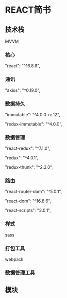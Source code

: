 # REACT简书

## 技术栈

MVVM

### 核心

  "react": "^16.8.6", 

### 通讯

  "axios": "^0.19.0", 

### 数据持久

  "immutable": "^4.0.0-rc.12", 

   "redux-immutable": "^4.0.0", 

### 数据管理

  "react-redux": "^7.1.0", 

  "redux": "^4.0.1", 

  "redux-thunk": "^2.3.0", 

### 路由

  "react-router-dom": "^5.0.1", 

  "react-dom": "^16.8.6", 

  "react-scripts": "3.0.1", 

### 样式

sass

### 打包工具

webpack

### 数据管理工具



## 模块











